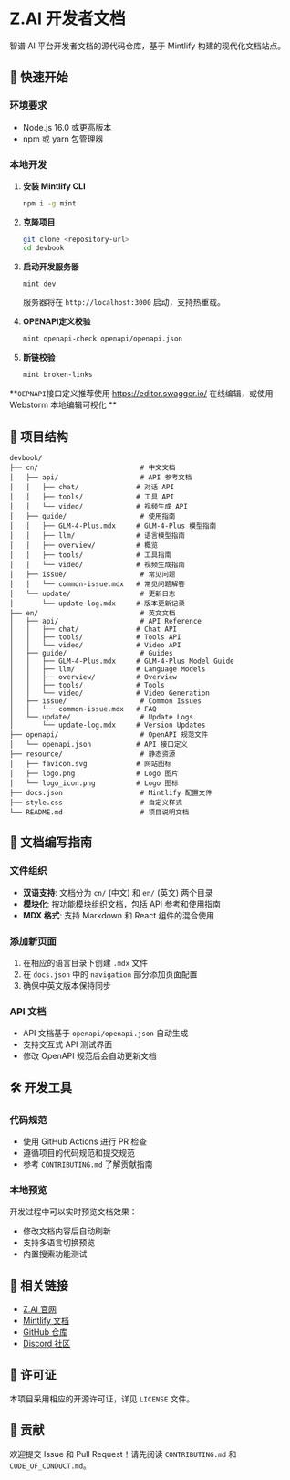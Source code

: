 # Z.AI 开发者文档

智谱 AI 平台开发者文档的源代码仓库，基于 Mintlify 构建的现代化文档站点。

## 🚀 快速开始

### 环境要求

- Node.js 16.0 或更高版本
- npm 或 yarn 包管理器

### 本地开发

1. **安装 Mintlify CLI**
   ```bash
   npm i -g mint
   ```

2. **克隆项目**
   ```bash
   git clone <repository-url>
   cd devbook
   ```

3. **启动开发服务器**
   ```bash
   mint dev
   ```
   
   服务器将在 `http://localhost:3000` 启动，支持热重载。

4. **OPENAPI定义校验**

   ```bash
   mint openapi-check openapi/openapi.json
   ```

5. **断链校验**
   ```bash
   mint broken-links
   ```

**`OEPNAPI`接口定义推荐使用 https://editor.swagger.io/ 在线编辑，或使用 Webstorm 本地编辑可视化 **

## 📁 项目结构

```
devbook/
├── cn/                         # 中文文档
│   ├── api/                    # API 参考文档
│   │   ├── chat/              # 对话 API
│   │   ├── tools/             # 工具 API
│   │   └── video/             # 视频生成 API
│   ├── guide/                  # 使用指南
│   │   ├── GLM-4-Plus.mdx     # GLM-4-Plus 模型指南
│   │   ├── llm/               # 语言模型指南
│   │   ├── overview/          # 概览
│   │   ├── tools/             # 工具指南
│   │   └── video/             # 视频生成指南
│   ├── issue/                  # 常见问题
│   │   └── common-issue.mdx   # 常见问题解答
│   └── update/                 # 更新日志
│       └── update-log.mdx     # 版本更新记录
├── en/                         # 英文文档
│   ├── api/                    # API Reference
│   │   ├── chat/              # Chat API
│   │   ├── tools/             # Tools API
│   │   └── video/             # Video API
│   ├── guide/                  # Guides
│   │   ├── GLM-4-Plus.mdx     # GLM-4-Plus Model Guide
│   │   ├── llm/               # Language Models
│   │   ├── overview/          # Overview
│   │   ├── tools/             # Tools
│   │   └── video/             # Video Generation
│   ├── issue/                  # Common Issues
│   │   └── common-issue.mdx   # FAQ
│   └── update/                 # Update Logs
│       └── update-log.mdx     # Version Updates
├── openapi/                    # OpenAPI 规范文件
│   └── openapi.json           # API 接口定义
├── resource/                   # 静态资源
│   ├── favicon.svg            # 网站图标
│   ├── logo.png               # Logo 图片
│   └── logo_icon.png          # Logo 图标
├── docs.json                   # Mintlify 配置文件
├── style.css                   # 自定义样式
└── README.md                   # 项目说明文档
```

## 📝 文档编写指南

### 文件组织

- **双语支持**: 文档分为 `cn/` (中文) 和 `en/` (英文) 两个目录
- **模块化**: 按功能模块组织文档，包括 API 参考和使用指南
- **MDX 格式**: 支持 Markdown 和 React 组件的混合使用

### 添加新页面

1. 在相应的语言目录下创建 `.mdx` 文件
2. 在 `docs.json` 中的 `navigation` 部分添加页面配置
3. 确保中英文版本保持同步

### API 文档

- API 文档基于 `openapi/openapi.json` 自动生成
- 支持交互式 API 测试界面
- 修改 OpenAPI 规范后会自动更新文档

## 🛠️ 开发工具

### 代码规范

- 使用 GitHub Actions 进行 PR 检查
- 遵循项目的代码规范和提交规范
- 参考 `CONTRIBUTING.md` 了解贡献指南

### 本地预览

开发过程中可以实时预览文档效果：
- 修改文档内容后自动刷新
- 支持多语言切换预览
- 内置搜索功能测试

## 🔗 相关链接

- [Z.AI 官网](https://bigmodel.cn/)
- [Mintlify 文档](https://mintlify.com/docs)
- [GitHub 仓库](https://github.com/THUDM)
- [Discord 社区](https://discord.com/channels/1346756824233148527/1359832169333395496)

## 📄 许可证

本项目采用相应的开源许可证，详见 `LICENSE` 文件。

## 🤝 贡献

欢迎提交 Issue 和 Pull Request！请先阅读 `CONTRIBUTING.md` 和 `CODE_OF_CONDUCT.md`。